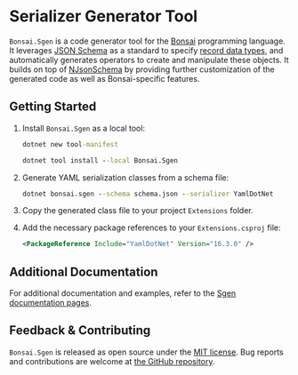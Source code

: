# Serializer Generator Tool

`Bonsai.Sgen` is a code generator tool for the [Bonsai](https://bonsai-rx.org/) programming language. It leverages [JSON Schema](https://json-schema.org/) as a standard to specify [record data types](https://en.wikipedia.org/wiki/Record_(computer_science)), and automatically generates operators to create and manipulate these objects. It builds on top of  [NJsonSchema](https://github.com/RicoSuter/NJsonSchema) by providing further customization of the generated code as well as Bonsai-specific features.

## Getting Started

1. Install `Bonsai.Sgen` as a local tool:

    ```cmd
    dotnet new tool-manifest
    ```

    ```cmd
    dotnet tool install --local Bonsai.Sgen
    ```

2. Generate YAML serialization classes from a schema file:

    ```cmd
    dotnet bonsai.sgen --schema schema.json --serializer YamlDotNet
    ```

3. Copy the generated class file to your project `Extensions` folder.

4. Add the necessary package references to your `Extensions.csproj` file:

    ```xml
    <PackageReference Include="YamlDotNet" Version="16.3.0" />
    ```

## Additional Documentation

For additional documentation and examples, refer to the [Sgen documentation pages](https://bonsai-rx.org/sgen/articles/basic-usage.html).

## Feedback & Contributing

`Bonsai.Sgen` is released as open source under the [MIT license](https://licenses.nuget.org/MIT). Bug reports and contributions are welcome at [the GitHub repository](https://github.com/bonsai-rx/sgen).